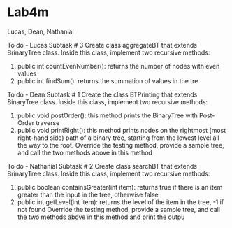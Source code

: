 # Lab4m
Lucas, Dean, Nathanial

To do - Lucas
Subtask # 3
Create class aggregateBT that extends BrinaryTree class. Inside this class, implement
two recursive methods:
1. public int countEvenNumber(): returns the number of nodes with even values
2. public int findSum(): returns the summation of values in the tre

To do - Dean
Subtask # 1
Create the class BTPrinting that extends BinaryTree class. Inside this class, implement
two recursive methods:
1. public void postOrder(): this method prints the BinaryTree with Post-Order traverse
2. public void printRight(): this method prints nodes on the rightmost (most right-hand
side) path of a binary tree, starting from the lowest level all the way to the root.
Override the testing method, provide a sample tree, and call the two methods above in this
method

To do - Nathanial
Subtask # 2
Create class searchBT that extends BrinaryTree class. Inside this class, implement two
recursive methods:
1. public boolean containsGreater(int item): returns true if there is an item greater than
the input in the tree, otherwise false
2. public int getLevel(int item): returns the level of the item in the tree, -1 if not found
Override the testing method, provide a sample tree, and call the two methods above in this
method and print the outpu
